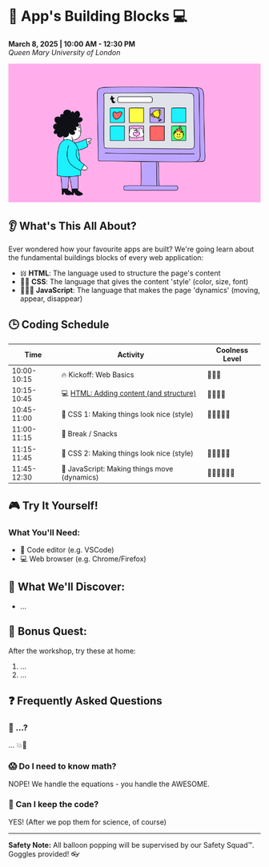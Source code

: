 # 📱 App's Building Blocks 💻

**March 8, 2025 | 10:00 AM - 12:30 PM**  
_Queen Mary University of London_

![](https://raw.githubusercontent.com/pauloboliva/web-masterclass/refs/heads/main/src/imgs/apps.gif)

## 👂 What's This All About?

Ever wondered how your favourite apps are built? We're going learn about the fundamental buildings blocks of every web application:

-   𝍌 **HTML**: The language used to structure the page's content
-   👯‍♂️ **CSS**: The language that gives the content 'style' (color, size, font)
-   🏃🏻‍♀️ **JavaScript**: The language that makes the page 'dynamics' (moving, appear, disappear)

## 🕒 Coding Schedule

| Time        | Activity                                                 | Coolness Level |
| ----------- | -------------------------------------------------------- | -------------- |
| 10:00-10:15 | 🔥 Kickoff: Web Basics                                   | 🌟🌟🌟         |
| 10:15-10:45 | 💻 [HTML: Adding content (and structure)](Part1-HTML.md) | 🌟🌟🌟🌟       |
| 10:45-11:00 | 💋 CSS 1: Making things look nice (style)                | 🌟🌟🌟🌟🌟     |
| 11:00-11:15 | 🍎 Break / Snacks                                        |                |
| 11:15-11:45 | 💋 CSS 2: Making things look nice (style)                | 🌟🌟🌟🌟🌟     |
| 11:45-12:30 | 🏃 JavaScript: Making things move (dynamics)             | 🌟🌟🌟🌟🌟🌟   |

## 🎮 Try It Yourself!

### What You'll Need:

-   📱 Code editor (e.g. VSCode)
-   💻 Web browser (e.g. Chrome/Firefox)

## 🌈 What We'll Discover:

-   ...

## 🎁 Bonus Quest:

After the workshop, try these at home:

1. ...
2. ...

## ❓ Frequently Asked Questions

### 🤔 ...?

... 💥📸

### 😱 Do I need to know math?

NOPE! We handle the equations - you handle the AWESOME.

### 🎈 Can I keep the code?

YES! (After we pop them for science, of course)

---

**Safety Note:** All balloon popping will be supervised by our Safety Squad™. Goggles provided! 👓
